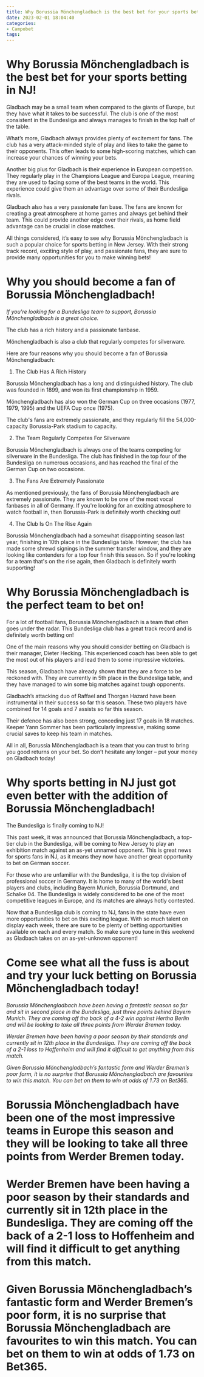 ```yaml
---
title: Why Borussia Mönchengladbach is the best bet for your sports betting in NJ!
date: 2023-02-01 18:04:40
categories:
- Campobet
tags:
---
```



#  Why Borussia Mönchengladbach is the best bet for your sports betting in NJ!

Gladbach may be a small team when compared to the giants of Europe, but they have what it takes to be successful. The club is one of the most consistent in the Bundesliga and always manages to finish in the top half of the table.

What’s more, Gladbach always provides plenty of excitement for fans. The club has a very attack-minded style of play and likes to take the game to their opponents. This often leads to some high-scoring matches, which can increase your chances of winning your bets.

Another big plus for Gladbach is their experience in European competition. They regularly play in the Champions League and Europa League, meaning they are used to facing some of the best teams in the world. This experience could give them an advantage over some of their Bundesliga rivals.

Gladbach also has a very passionate fan base. The fans are known for creating a great atmosphere at home games and always get behind their team. This could provide another edge over their rivals, as home field advantage can be crucial in close matches.

All things considered, it’s easy to see why Borussia Mönchengladbach is such a popular choice for sports betting in New Jersey. With their strong track record, exciting style of play, and passionate fans, they are sure to provide many opportunities for you to make winning bets!

#  Why you should become a fan of Borussia Mönchengladbach!

_If you're looking for a Bundesliga team to support, Borussia Mönchengladbach is a great choice._

The club has a rich history and a passionate fanbase.

Mönchengladbach is also a club that regularly competes for silverware.

Here are four reasons why you should become a fan of Borussia Mönchengladbach:

1. The Club Has A Rich History

Borussia Mönchengladbach has a long and distinguished history. The club was founded in 1899, and won its first championship in 1959.

Mönchengladbach has also won the German Cup on three occasions (1977, 1979, 1995) and the UEFA Cup once (1975).

The club's fans are extremely passionate, and they regularly fill the 54,000-capacity Borussia-Park stadium to capacity.

2. The Team Regularly Competes For Silverware

Borussia Mönchengladbach is always one of the teams competing for silverware in the Bundesliga. The club has finished in the top four of the Bundesliga on numerous occasions, and has reached the final of the German Cup on two occasions.

3. The Fans Are Extremely Passionate

As mentioned previously, the fans of Borussia Mönchengladbach are extremely passionate. They are known to be one of the most vocal fanbases in all of Germany. If you're looking for an exciting atmosphere to watch football in, then Borussia-Park is definitely worth checking out!

4. The Club Is On The Rise Again

Borussia Mönchengladbach had a somewhat disappointing season last year, finishing in 10th place in the Bundesliga table. However, the club has made some shrewd signings in the summer transfer window, and they are looking like contenders for a top four finish this season. So if you're looking for a team that's on the rise again, then Gladbach is definitely worth supporting!

#  Why Borussia Mönchengladbach is the perfect team to bet on!

For a lot of football fans, Borussia Mönchengladbach is a team that often goes under the radar. This Bundesliga club has a great track record and is definitely worth betting on!

One of the main reasons why you should consider betting on Gladbach is their manager, Dieter Hecking. This experienced coach has been able to get the most out of his players and lead them to some impressive victories.

This season, Gladbach have already shown that they are a force to be reckoned with. They are currently in 5th place in the Bundesliga table, and they have managed to win some big matches against tough opponents.

Gladbach’s attacking duo of Raffael and Thorgan Hazard have been instrumental in their success so far this season. These two players have combined for 14 goals and 7 assists so far this season.

Their defence has also been strong, conceding just 17 goals in 18 matches. Keeper Yann Sommer has been particularly impressive, making some crucial saves to keep his team in matches.

All in all, Borussia Mönchengladbach is a team that you can trust to bring you good returns on your bet. So don’t hesitate any longer – put your money on Gladbach today!

#  Why sports betting in NJ just got even better with the addition of Borussia Mönchengladbach!

The Bundesliga is finally coming to NJ!

This past week, it was announced that Borussia Mönchengladbach, a top-tier club in the Bundesliga, will be coming to New Jersey to play an exhibition match against an as-yet unnamed opponent. This is great news for sports fans in NJ, as it means they now have another great opportunity to bet on German soccer.

For those who are unfamiliar with the Bundesliga, it is the top division of professional soccer in Germany. It is home to many of the world's best players and clubs, including Bayern Munich, Borussia Dortmund, and Schalke 04. The Bundesliga is widely considered to be one of the most competitive leagues in Europe, and its matches are always hotly contested.

Now that a Bundesliga club is coming to NJ, fans in the state have even more opportunities to bet on this exciting league. With so much talent on display each week, there are sure to be plenty of betting opportunities available on each and every match. So make sure you tune in this weekend as Gladbach takes on an as-yet-unknown opponent!

#  Come see what all the fuss is about and try your luck betting on Borussia Mönchengladbach today!

_Borussia Mönchengladbach have been having a fantastic season so far and sit in second place in the Bundesliga, just three points behind Bayern Munich. They are coming off the back of a 4-2 win against Hertha Berlin and will be looking to take all three points from Werder Bremen today._

_Werder Bremen have been having a poor season by their standards and currently sit in 12th place in the Bundesliga. They are coming off the back of a 2-1 loss to Hoffenheim and will find it difficult to get anything from this match._

_Given Borussia Mönchengladbach’s fantastic form and Werder Bremen’s poor form, it is no surprise that Borussia Mönchengladbach are favourites to win this match. You can bet on them to win at odds of 1.73 on Bet365._

# Borussia Mönchengladbach have been one of the most impressive teams in Europe this season and they will be looking to take all three points from Werder Bremen today.

# Werder Bremen have been having a poor season by their standards and currently sit in 12th place in the Bundesliga. They are coming off the back of a 2-1 loss to Hoffenheim and will find it difficult to get anything from this match.

# Given Borussia Mönchengladbach’s fantastic form and Werder Bremen’s poor form, it is no surprise that Borussia Mönchengladbach are favourites to win this match. You can bet on them to win at odds of 1.73 on Bet365.